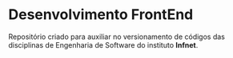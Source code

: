 # Desenvolvimento FrontEnd

Repositório criado para auxiliar no versionamento de códigos das disciplinas de Engenharia de Software do instituto **Infnet**.  

